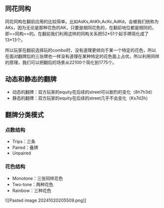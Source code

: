 ## 同花同构

同花同构在翻前应用的比较简单。比如AsKs,AhKh,AcKc,AdKd，会被我们统称为AKs，因为无论是那种花色的AK，只要是相同花色的，在翻前地位都是相同的，即==同构==的。在翻前我们利用这样的同构关系把52\*51个起手牌简化成了13\*13个。

所以玩家在翻前选择玩的combo时，没有道理更倾向于某一个特定的花色，所以在面对翻牌后的三张牌也一样没有道理在某种特定的花色面上占优。所以利用同样的原理，我们可以把翻后的场景从22100个简化到1775个。

## 动态和静态的翻牌

- 动态的翻牌：双方玩家的equity在后续的street可以剧烈的变化（8h7h3d）
- 静态的翻牌：双方玩家的equity在后续的street几乎不会变化（Ks7d2h）

## 翻牌分类模式

### 点数结构

- Trips：三条
- Paired：叠牌
- Unpaired

### 花色结构

- Monotone：三张同样花色
- Two-tone：两种花色
- Rainbow：三种花色

![[Pasted image 20241020205509.png]]
